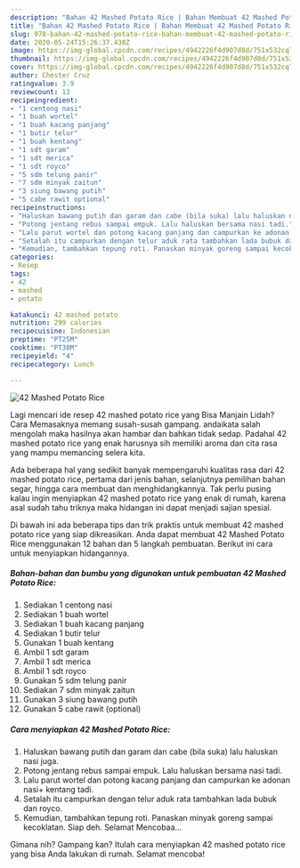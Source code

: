 ```yaml
---
description: "Bahan 42 Mashed Potato Rice | Bahan Membuat 42 Mashed Potato Rice Yang Sempurna"
title: "Bahan 42 Mashed Potato Rice | Bahan Membuat 42 Mashed Potato Rice Yang Sempurna"
slug: 978-bahan-42-mashed-potato-rice-bahan-membuat-42-mashed-potato-rice-yang-sempurna
date: 2020-05-24T15:26:37.438Z
image: https://img-global.cpcdn.com/recipes/4942226f4d907d8d/751x532cq70/42-mashed-potato-rice-foto-resep-utama.jpg
thumbnail: https://img-global.cpcdn.com/recipes/4942226f4d907d8d/751x532cq70/42-mashed-potato-rice-foto-resep-utama.jpg
cover: https://img-global.cpcdn.com/recipes/4942226f4d907d8d/751x532cq70/42-mashed-potato-rice-foto-resep-utama.jpg
author: Chester Cruz
ratingvalue: 3.9
reviewcount: 13
recipeingredient:
- "1 centong nasi"
- "1 buah wortel"
- "1 buah kacang panjang"
- "1 butir telur"
- "1 buah kentang"
- "1 sdt garam"
- "1 sdt merica"
- "1 sdt royco"
- "5 sdm telung panir"
- "7 sdm minyak zaitun"
- "3 siung bawang putih"
- "5 cabe rawit optional"
recipeinstructions:
- "Haluskan bawang putih dan garam dan cabe (bila suka) lalu haluskan nasi juga."
- "Potong jentang rebus sampai empuk. Lalu haluskan bersama nasi tadi."
- "Lalu parut wortel dan potong kacang panjang dan campurkan ke adonan nasi+ kentang tadi."
- "Setalah itu campurkan dengan telur aduk rata tambahkan lada bubuk dan royco."
- "Kemudian, tambahkan tepung roti. Panaskan minyak goreng sampai kecoklatan. Siap deh. Selamat Mencobaa..."
categories:
- Resep
tags:
- 42
- mashed
- potato

katakunci: 42 mashed potato 
nutrition: 299 calories
recipecuisine: Indonesian
preptime: "PT25M"
cooktime: "PT38M"
recipeyield: "4"
recipecategory: Lunch

---
```



![42 Mashed Potato Rice](https://img-global.cpcdn.com/recipes/4942226f4d907d8d/751x532cq70/42-mashed-potato-rice-foto-resep-utama.jpg)

Lagi mencari ide resep 42 mashed potato rice yang Bisa Manjain Lidah? Cara Memasaknya memang susah-susah gampang. andaikata salah mengolah maka hasilnya akan hambar dan bahkan tidak sedap. Padahal 42 mashed potato rice yang enak harusnya sih memiliki aroma dan cita rasa yang mampu memancing selera kita.

Ada beberapa hal yang sedikit banyak mempengaruhi kualitas rasa dari 42 mashed potato rice, pertama dari jenis bahan, selanjutnya pemilihan bahan segar, hingga cara membuat dan menghidangkannya. Tak perlu pusing kalau ingin menyiapkan 42 mashed potato rice yang enak di rumah, karena asal sudah tahu triknya maka hidangan ini dapat menjadi sajian spesial.




Di bawah ini ada beberapa tips dan trik praktis untuk membuat 42 mashed potato rice yang siap dikreasikan. Anda dapat membuat 42 Mashed Potato Rice menggunakan 12 bahan dan 5 langkah pembuatan. Berikut ini cara untuk menyiapkan hidangannya.

<!--inarticleads1-->

##### Bahan-bahan dan bumbu yang digunakan untuk pembuatan 42 Mashed Potato Rice:

1. Sediakan 1 centong nasi
1. Sediakan 1 buah wortel
1. Sediakan 1 buah kacang panjang
1. Sediakan 1 butir telur
1. Gunakan 1 buah kentang
1. Ambil 1 sdt garam
1. Ambil 1 sdt merica
1. Ambil 1 sdt royco
1. Gunakan 5 sdm telung panir
1. Sediakan 7 sdm minyak zaitun
1. Gunakan 3 siung bawang putih
1. Gunakan 5 cabe rawit (optional)




<!--inarticleads2-->

##### Cara menyiapkan 42 Mashed Potato Rice:

1. Haluskan bawang putih dan garam dan cabe (bila suka) lalu haluskan nasi juga.
1. Potong jentang rebus sampai empuk. Lalu haluskan bersama nasi tadi.
1. Lalu parut wortel dan potong kacang panjang dan campurkan ke adonan nasi+ kentang tadi.
1. Setalah itu campurkan dengan telur aduk rata tambahkan lada bubuk dan royco.
1. Kemudian, tambahkan tepung roti. Panaskan minyak goreng sampai kecoklatan. Siap deh. Selamat Mencobaa...




Gimana nih? Gampang kan? Itulah cara menyiapkan 42 mashed potato rice yang bisa Anda lakukan di rumah. Selamat mencoba!
